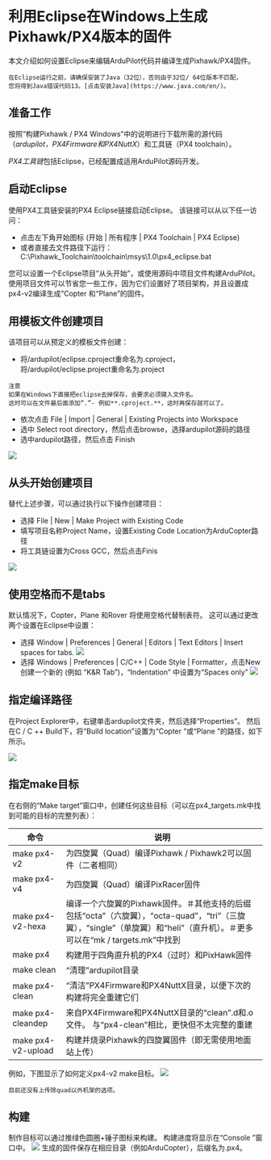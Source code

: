 # 利用Eclipse在Windows上生成Pixhawk/PX4版本的固件

本文介绍如何设置Eclipse来编辑ArduPilot代码并编译生成Pixhawk/PX4固件。

```
在Eclipse运行之前，请确保安装了Java（32位），否则由于32位/ 64位版本不匹配，
您将得到Java错误代码13。[点击安装Java](https://www.java.com/en/)。
```

## 准备工作

按照“构建Pixhawk / PX4 Windows”中的说明进行下载所需的源代码（*ardupilot，PX4Firmware和PX4NuttX*）和工具链（PX4 toolchain）。

*PX4工具链*包括Eclipse，已经配置成适用ArduPilot源码开发。


## 启动Eclipse

使用PX4工具链安装的PX4 Eclipse链接启动Eclipse。 该链接可以从以下任一访问：

* 点击左下角开始图标 (开始 | 所有程序 | PX4 Toolchain | PX4 Eclipse)
* 或者直接去文件路径下运行： C:\Pixhawk_Toolchain\toolchain\msys\1.0\px4_eclipse.bat

您可以设置一个Eclipse项目“从头开始”，或使用源码中项目文件构建ArduPilot。使用项目文件可以节省您一些工作，因为它们设置好了项目架构，并且设置成px4-v2编译生成“Copter 和“Plane”的固件。

## 用模板文件创建项目

该项目可以从预定义的模板文件创建：

* 将/ardupilot/eclipse.cproject重命名为.cproject，将/ardupilot/eclipse.project重命名为.project
```
注意
如果在Windows下直接把eclipse去掉保存，会要求必须键入文件名。
这时可以在文件最后面添加“.”- 例如**.cproject.**，这时再保存就可以了。
```

* 依次点击 File | Import | General | Existing Projects into Workspace
* 选中 Select root directory，然后点击browse，选择ardupilot源码的路径
* 选中ardupilot路径，然后点击 Finish

![](http://ardupilot.org/dev/_images/EditingWithEclipse_ImportProject.png)

## 从头开始创建项目

替代上述步骤，可以通过执行以下操作创建项目：

* 选择 File | New | Make Project with Existing Code
* 填写项目名称Project Name，设置Existing Code Location为ArduCopter路径
* 将工具链设置为Cross GCC，然后点击Finis

![](http://ardupilot.org/dev/_images/EditingTheCode_Eclipse2.png)

## 使用空格而不是tabs

默认情况下，Copter，Plane 和Rover 将使用空格代替制表符。 这可以通过更改两个设置在Eclipse中设置：

* 选择 Window | Preferences | General | Editors | Text Editors | Insert spaces for tabs.
![](http://ardupilot.org/dev/_images/EditingTheCode_Eclipse_spaces1.png)
* 选择 Windows | Preferences | C/C++ | Code Style | Formatter，点击New创建一个新的 (例如 “K&R Tab”)，“Indentation” 中设置为“Spaces only”
![](http://ardupilot.org/dev/_images/EditingTheCode_Eclipse_spaces2.png)

## 指定编译路径

在Project Explorer中，右键单击ardupilot文件夹，然后选择“Properties”。 然后在C / C ++ Build下，将“Build location”设置为“Copter ”或“Plane ”的路径，如下所示。

![](http://ardupilot.org/dev/_images/EditingTheCode_Eclipse6.png)

## 指定make目标

在右侧的“Make target”窗口中，创建任何这些目标（可以在px4_targets.mk中找到可能的目标的完整列表）：

命令   |  说明
---|---
make px4-v2   | 为四旋翼（Quad）编译Pixhawk / Pixhawk2可以固件（二者相同）
make px4-v4   | 为四旋翼（Quad）编译PixRacer固件
make px4-v2-hexa  | 编译一个六旋翼的Pixhawk固件。＃其他支持的后缀包括“octa”（六旋翼），“octa-quad”，“tri”（三旋翼），“single”（单旋翼）和“heli”（直升机）。＃更多可以在“mk / targets.mk”中找到
make px4   | 构建用于四角直升机的PX4（过时）和PixHawk固件
make clean  | “清理”ardupilot目录
make px4-clean  | “清洁”PX4Firmware和PX4NuttX目录，以便下次的构建将完全重建它们
make px4-cleandep   |	来自PX4Firmware和PX4NuttX目录的“clean”.d和.o文件。 与“px4-clean”相比，更快但不太完整的重建
make px4-v2-upload  | 构建并烧录Pixhawk的四旋翼固件（即无需使用地面站上传）

例如，下图显示了如何定义px4-v2 make目标。
![](http://ardupilot.org/dev/_images/EditingTheCode_Eclipse3.png)

```
目前还没有上传除quad以外机架的选项。
```
## 构建

制作目标可以通过推绿色圆圈+锤子图标来构建。 构建进度将显示在“Console ”窗口中。
![](http://ardupilot.org/dev/_images/EditingTheCode_Eclipse4.png)
生成的固件保存在相应目录（例如ArduCopter），后缀名为.px4。



